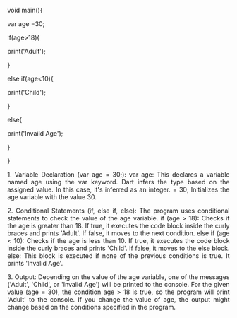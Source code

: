 void main(){

var age =30;

if(age>18){

print('Adult');

}

else if(age<10){

print('Child');

}

else{

print('Invaild Age');

}

}

<p align="justify">
1. Variable Declaration (var age = 30;):
var age: This declares a variable named age using the var keyword. Dart infers the type based on the assigned value. In this case, it's inferred as an integer. = 30; Initializes the age variable with the value 30.
</p>

<p align="justify">
2. Conditional Statements (if, else if, else):
The program uses conditional statements to check the value of the age variable. if (age > 18): Checks if the age is greater than 18. If true, it executes the code block inside the curly braces and prints 'Adult'. If false, it moves to the next condition. else if (age < 10): Checks if the age is less than 10. If true, it executes the code block inside the curly braces and prints 'Child'. If false, it moves to the else block. else: This block is executed if none of the previous conditions is true. It prints 'Invalid Age'.
</p>

<p align="justify">
3. Output:
Depending on the value of the age variable, one of the messages ('Adult', 'Child', or 'Invalid Age') will be printed to the console. For the given value (age = 30), the condition age > 18 is true, so the program will print 'Adult' to the console. If you change the value of age, the output might change based on the conditions specified in the program.
</p>
